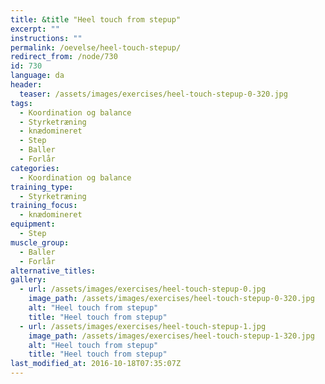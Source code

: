 ```yaml
---
title: &title "Heel touch from stepup"
excerpt: ""
instructions: ""
permalink: /oevelse/heel-touch-stepup/
redirect_from: /node/730
id: 730
language: da
header:
  teaser: /assets/images/exercises/heel-touch-stepup-0-320.jpg
tags:
  - Koordination og balance
  - Styrketræning
  - knædomineret
  - Step
  - Baller
  - Forlår
categories:
  - Koordination og balance
training_type: 
  - Styrketræning
training_focus: 
  - knædomineret
equipment:
  - Step
muscle_group:
  - Baller
  - Forlår
alternative_titles:
gallery:
  - url: /assets/images/exercises/heel-touch-stepup-0.jpg
    image_path: /assets/images/exercises/heel-touch-stepup-0-320.jpg
    alt: "Heel touch from stepup"
    title: "Heel touch from stepup"
  - url: /assets/images/exercises/heel-touch-stepup-1.jpg
    image_path: /assets/images/exercises/heel-touch-stepup-1-320.jpg
    alt: "Heel touch from stepup"
    title: "Heel touch from stepup"
last_modified_at: 2016-10-18T07:35:07Z
---
```

